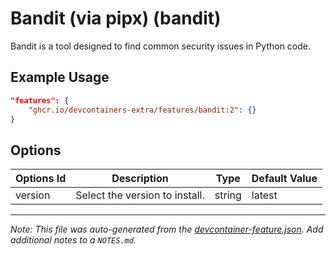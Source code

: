 
# Bandit (via pipx) (bandit)

Bandit is a tool designed to find common security issues in Python code.

## Example Usage

```json
"features": {
    "ghcr.io/devcontainers-extra/features/bandit:2": {}
}
```

## Options

| Options Id | Description | Type | Default Value |
|-----|-----|-----|-----|
| version | Select the version to install. | string | latest |



---

_Note: This file was auto-generated from the [devcontainer-feature.json](devcontainer-feature.json).  Add additional notes to a `NOTES.md`._
